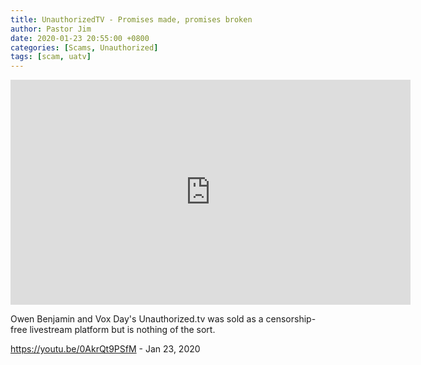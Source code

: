 ```yaml
---
title: UnauthorizedTV - Promises made, promises broken
author: Pastor Jim
date: 2020-01-23 20:55:00 +0800
categories: [Scams, Unauthorized]
tags: [scam, uatv]
---
```


<iframe width="640" height="360" scrolling="no" frameborder="0" style="border: none;" src="https://www.bitchute.com/embed/8sok5jbEldGi/"></iframe>

Owen Benjamin and Vox Day's Unauthorized.tv was sold as a censorship-free livestream platform but is nothing of the sort.



https://youtu.be/0AkrQt9PSfM - Jan 23, 2020

